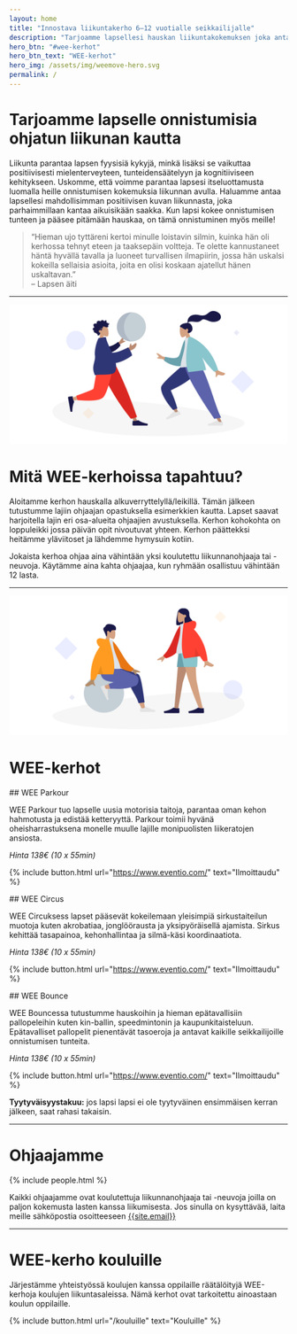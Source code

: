 ```yaml
---
layout: home
title: "Innostava liikuntakerho 6–12 vuotialle seikkailijalle"
description: "Tarjoamme lapsellesi hauskan liikuntakokemuksen joka antaa onnistumisen tunteita ja kasvattaa lapsen itseluottamusta. WEE-kerhot ovat iltapäivisin jäjestettäviä liikuntakerhoja Uudellamaalla."
hero_btn: "#wee-kerhot"
hero_btn_text: "WEE-kerhot"
hero_img: /assets/img/weemove-hero.svg
permalink: /
---
```

# Tarjoamme lapselle onnistumisia ohjatun liikunan kautta

Liikunta parantaa lapsen fyysisiä kykyjä, minkä lisäksi se vaikuttaa positiivisesti mielenterveyteen, tunteidensäätelyyn ja kognitiiviseen kehitykseen. Uskomme, että voimme parantaa lapsesi itseluottamusta luomalla heille onnistumisen kokemuksia liikunnan avulla. Haluamme antaa lapsellesi mahdollisimman positiivisen kuvan liikunnasta, joka parhaimmillaan kantaa aikuisikään saakka. Kun lapsi kokee onnistumisen tunteen ja pääsee pitämään hauskaa, on tämä onnistuminen myös meille!

>“Hieman ujo tyttäreni kertoi minulle loistavin silmin, kuinka hän oli kerhossa tehnyt eteen ja taaksepäin voltteja. Te olette kannustaneet häntä hyvällä tavalla ja luoneet turvallisen ilmapiirin, jossa hän uskalsi kokeilla sellaisia asioita, joita en olisi koskaan ajatellut hänen uskaltavan.”  
>–&nbsp;Lapsen äiti

---

![image1](/assets/img/image1.svg)

# Mitä WEE-kerhoissa tapahtuu?

Aloitamme kerhon hauskalla alkuverryttelyllä/leikillä. Tämän jälkeen tutustumme lajiin ohjaajan opastuksella esimerkkien kautta. Lapset saavat harjoitella lajin eri osa-alueita ohjaajien avustuksella. Kerhon kohokohta on loppuleikki jossa päivän opit nivoutuvat yhteen. Kerhon päättekksi heitämme yläviitoset ja lähdemme hymysuin kotiin.

Jokaista kerhoa ohjaa aina vähintään yksi koulutettu liikunnanohjaaja tai -neuvoja. Käytämme aina kahta ohjaajaa, kun ryhmään osallistuu vähintään 12 lasta.

---

![image1](/assets/img/image2.svg)

# WEE-kerhot

<div class="flex-l">
<div class="w-33-l" markdown="1">
## WEE Parkour

WEE Parkour tuo lapselle uusia motorisia taitoja, parantaa oman kehon hahmotusta ja edistää ketteryyttä. Parkour toimii hyvänä oheisharrastuksena monelle muulle lajille monipuolisten liikeratojen ansiosta.

_Hinta 138€ (10 x 55min)_

{% include button.html url="https://www.eventio.com/" text="Ilmoittaudu" %}
</div>
<div class="dn db-l w2-l"></div>
<div class="w-33-l" markdown="1">
## WEE Circus

WEE Circuksess lapset pääsevät kokeilemaan yleisimpiä sirkustaiteilun muotoja kuten akrobatiaa, jonglöörausta ja yksipyöräisellä ajamista. Sirkus kehittää tasapainoa, kehonhallintaa ja silmä-käsi koordinaatiota.

_Hinta 138€ (10 x 55min)_

{% include button.html url="https://www.eventio.com/" text="Ilmoittaudu" %}
</div>
<div class="dn db-l w2-l"></div>
<div class="w-33-l" markdown="1">
## WEE Bounce

WEE Bouncessa tutustumme hauskoihin ja hieman epätavallisiin pallopeleihin kuten kin-ballin, speedmintonin ja kaupunkitaisteluun. Epätavalliset pallopelit pienentävät tasoeroja ja antavat kaikille seikkailijoille onnistumisen tunteita.

_Hinta 138€ (10 x 55min)_

{% include button.html url="https://www.eventio.com/" text="Ilmoittaudu" %}
</div>
</div>

**Tyytyväisyystakuu:** jos lapsi lapsi ei ole tyytyväinen ensimmäisen kerran jälkeen, saat rahasi takaisin.

---

# Ohjaajamme

{% include people.html %}

Kaikki ohjaajamme ovat koulutettuja liikunnanohjaaja tai -neuvoja joilla on paljon kokemusta lasten kanssa liikumisesta. Jos sinulla on kysyttävää, laita meille sähköpostia osoitteeseen [{{site.email}}](mailto:{{site.email}})

---

# WEE-kerho kouluille

Järjestämme yhteistyössä koulujen kanssa oppilaille räätälöityjä WEE-kerhoja koulujen liikuntasaleissa. Nämä kerhot ovat tarkoitettu ainoastaan koulun oppilaille.

{% include button.html url="/kouluille" text="Kouluille" %}
